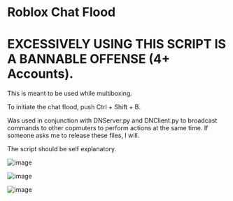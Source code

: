 # Roblox Chat Flood

# EXCESSIVELY USING THIS SCRIPT IS A BANNABLE OFFENSE (4+ Accounts). 

This is meant to be used while multiboxing.

To initiate the chat flood, push Ctrl + Shift + B.

Was used in conjunction with DNServer.py and DNClient.py to broadcast commands to other copmuters to perform actions at the same time. If someone asks me to release these files, I will.

The script should be self explanatory.

![image](https://github.com/user-attachments/assets/0f74f4c4-7a6c-4406-a3ed-ab88d2fd431e)

![image](https://github.com/user-attachments/assets/4fb3fe93-1b15-47e4-ba50-1c07184b8298)

![image](https://github.com/user-attachments/assets/9db04aca-5bb3-4256-b205-388fae706307)
